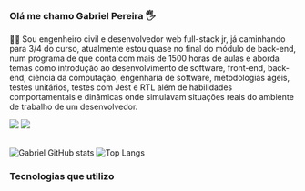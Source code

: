 ### Olá me chamo Gabriel Pereira 🖐️

🧑‍🎓 Sou engenheiro civil e desenvolvedor web full-stack jr, já caminhando para 3/4 do curso, atualmente estou quase no final do módulo de back-end, num programa de que conta com mais de 1500 horas de aulas e aborda temas como introdução ao desenvolvimento de software, front-end, back-end, ciência da computação, engenharia de software, metodologias ágeis, testes unitários, testes com Jest e RTL além de habilidades comportamentais e dinâmicas onde simulavam situações reais do ambiente de trabalho de um desenvolvedor.

<div>
   <a href="https://www.linkedin.com/in/gabriel-pereira-antunes" target="_blank"><img src="https://img.shields.io/badge/LinkedIn-0077B5?style=for-the-badge&logo=linkedin&logoColor=white" target="_blank"></a>
   <a href="mailto:gabrielja2antunes@gmail.com"><img src="https://img.shields.io/badge/Gmail-D14836?style=for-the-badge&logo=gmail&logoColor=white" target="_blank"></a>  
<div><br/>

   
![Gabriel GitHub stats](https://github-readme-stats.vercel.app/api?username=Gabrielja2&theme=blue-green)
![Top Langs](https://github-readme-stats.vercel.app/api/top-langs/?username=Gabrielja&theme=blue-green)

### Tecnologias que utilizo
   
<div style="display: inline-block"><br/>
<!--    <img align="center" alt=""docker src="https://cdn.jsdelivr.net/gh/devicons/devicon/icons/docker/docker-original.svg" /> -->
   <img align="center" alt=""html5 src="https://img.shields.io/badge/CSS3-1572B6?style=for-the-badge&logo=css3&logoColor=white">
   <img align="center" alt=""html5 src="https://img.shields.io/badge/JavaScript-F7DF1E?style=for-the-badge&logo=javascript&logoColor=black">
   <img align="center" alt=""html5 src="https://img.shields.io/badge/React-20232A?style=for-the-badge&logo=react&logoColor=61DAFB">
   <img align="center" alt=""html5 src="https://img.shields.io/badge/Tailwind_CSS-38B2AC?style=for-the-badge&logo=tailwind-css&logoColor=white">
   <img align="center" alt=""html5 src="https://img.shields.io/badge/Bootstrap-563D7C?style=for-the-badge&logo=bootstrap&logoColor=white">
  <img align="center" alt=""html5 src="https://img.shields.io/badge/Jest-323330?style=for-the-badge&logo=Jest&logoColor=white">  
<div>
